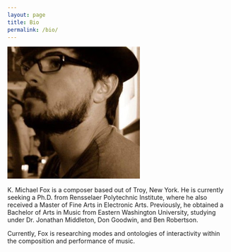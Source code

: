 ```yaml
---
layout: page
title: Bio
permalink: /bio/
---
```

<img class="center" src="/assets/images/kmf.jpg" />

K. Michael Fox is a composer based out of Troy, New York. He is currently seeking a Ph.D. from Rensselaer Polytechnic Institute, where he also received a Master of Fine Arts in Electronic Arts. Previously, he obtained a Bachelor of Arts in Music from Eastern Washington University, studying under Dr. Jonathan Middleton, Don Goodwin, and Ben Robertson.

Currently, Fox is researching modes and ontologies of interactivity within the composition and performance of music.